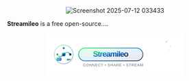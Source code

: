 <p align="center"><img width="599" height="159" alt="Screenshot 2025-07-12 033433" src="https://github.com/user-attachments/assets/0a96b345-98a6-4018-98b6-51cd64b9a9b0" /></p>

<b>Streamileo</b> is a free open-source....





      


<p align="center">
  <img src="https://raw.githubusercontent.com/richochetclementine1315/Streamileo/main/logo.svg" alt="Streamileo Logo" width="320" />
</p>
